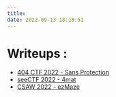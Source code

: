 ```yaml
---
title:
date: 2022-09-13 18:18:51
---
```



# Writeups : 

* [404 CTF 2022 - Sans Protection](../Sans-Protection)
* [seeCTF 2022 - 4mat](../4mat)
* [CSAW 2022 - ezMaze](../ezMaze)